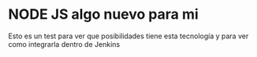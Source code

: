 # NODE JS algo nuevo para mi

Esto es un test para ver que posibilidades tiene esta tecnología y para ver como integrarla dentro de Jenkins

